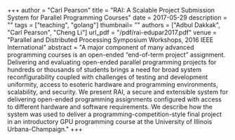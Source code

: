 +++
author = "Carl Pearson"
title = "RAI: A Scalable Project Submission System for Parallel Programming Courses"
date = 2017-05-29
description = ""
tags = ["teaching", "golang"]
thumbnail= ""
authors = ["Adbul Dakkak", "Carl Pearson", "Cheng Li"]
url_pdf = "/pdf/rai-edupar2017.pdf"
venue = "Parallel and Distributed Processing Symposium Workshops, 2016 IEEE International"
abstract = "A major component of many advanced programming courses is an open-ended “end-of-term project” assignment. Delivering and evaluating open-ended parallel programming projects for hundreds or thousands of students brings a need for broad system reconfigurability coupled with challenges of testing and development uniformity, access to esoteric hardware and programming environments, scalability, and security. We present RAI, a secure and extensible system for delivering open-ended programming assignments configured with access to different hardware and software requirements. We describe how the system was used to deliver a programming-competition-style final project in an introductory GPU programming course at the University of Illinois Urbana-Champaign."
+++
